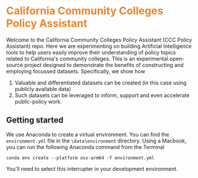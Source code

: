 <h1 style="color: #ed8428"> California Community Colleges Policy Assistant </h1>

Welcome to the California Community Colleges Policy Assistant (CCC Policy Assistant) repo. Here we are experimenting on building Artificial Intelligence tools to help users easily improve their understanding of policy topics related to California's community colleges. This is an experimental open-source project designed to demonstrate the benefits of constructing and employing focussed datasets. Specifically, we show how
1. Valuable and differentiated datasets can be created (in this case using publicly available data)
2. Such datasets can be leveraged to inform, support and even accelerate public-policy work.


## Getting started

We use Anaconda to create a virtual environment. You can find the `environment.yml` file in the `\data\environment` directory. Using a Macbook, you can run the following Anaconda command from the Terminal

```
conda env create --platform osx-arm64 -f environment.yml
```
You'll need to select this interrupter in your development environment.


